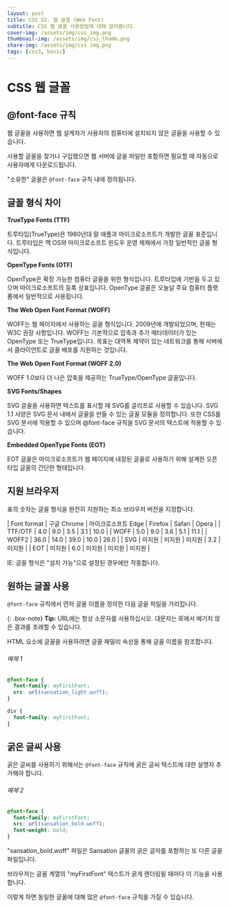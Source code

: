 ```yaml
---
layout: post
title: CSS 52. 웹 글꼴 (Web Font)
subtitle: CSS 웹 글꼴 사용방법에 대해 알아봅니다.
cover-img: /assets/img/css_img.png
thumbnail-img: /assets/img/css_thumb.png
share-img: /assets/img/css_img.png
tags: [css3, basic]
---
```


# CSS 웹 글꼴

## @font-face 규칙

웹 글꼴을 사용하면 웹 설계자가 사용자의 컴퓨터에 설치되지 않은 글꼴을 사용할 수 있습니다.

사용할 글꼴을 찾거나 구입했으면 웹 서버에 글꼴 파일만 포함하면 필요할 때 자동으로 사용자에게 다운로드됩니다.

"소유한" 글꼴은 ```@font-face``` 규칙 내에 정의됩니다.

## 글꼴 형식 차이

**TrueType Fonts (TTF)**

트루타입(TrueType)은 1980년대 말 애플과 마이크로소프트가 개발한 글꼴 표준입니다. 트루타입은 맥 OS와 마이크로소프트 윈도우 운영 체제에서 가장 일반적인 글꼴 형식입니다.

**OpenType Fonts (OTF)**

OpenType은 확장 가능한 컴퓨터 글꼴을 위한 형식입니다. 트루타입에 기반을 두고 있으며 마이크로소프트의 등록 상표입니다. OpenType 글꼴은 오늘날 주요 컴퓨터 플랫폼에서 일반적으로 사용됩니다.

**The Web Open Font Format (WOFF)**

WOFF는 웹 페이지에서 사용하는 글꼴 형식입니다. 2009년에 개발되었으며, 현재는 W3C 권장 사항입니다. WOFF는 기본적으로 압축과 추가 메타데이터가 있는 OpenType 또는 TrueType입니다. 목표는 대역폭 제약이 있는 네트워크를 통해 서버에서 클라이언트로 글꼴 배포를 지원하는 것입니다.

**The Web Open Font Format (WOFF 2.0)**

WOFF 1.0보다 더 나은 압축을 제공하는 TrueType/OpenType 글꼴입니다.

**SVG Fonts/Shapes**

SVG 글꼴을 사용하면 텍스트를 표시할 때 SVG를 글리프로 사용할 수 있습니다. SVG 1.1 사양은 SVG 문서 내에서 글꼴을 만들 수 있는 글꼴 모듈을 정의합니다. 또한 CSS를 SVG 문서에 적용할 수 있으며 @font-face 규칙을 SVG 문서의 텍스트에 적용할 수 있습니다.

**Embedded OpenType Fonts (EOT)**

EOT 글꼴은 마이크로소프트가 웹 페이지에 내장된 글꼴로 사용하기 위해 설계한 오픈타입 글꼴의 간단한 형태입니다.

## 지원 브라우저

표의 숫자는 글꼴 형식을 완전히 지원하는 최소 브라우저 버전을 지정합니다.

| Font format | 구글 Chrome | 마이크로소프트 Edge | Firefox | Safari | Opera |
| TTF/OTF | 4.0 | 9.0 | 3.5 | 3.1 | 10.0 |
| WOFF | 5.0 | 9.0 | 3.6 | 5.1 | 11.1 |
| WOFF2 | 36.0 | 14.0 | 39.0 | 10.0 | 26.0 |
| SVG | 미지원 | 미지원 | 미지원 | 3.2 | 미지원 |
| EOT | 미지원 | 6.0 | 미지원 | 미지원 | 미지원 |

IE: 글꼴 형식은 "설치 가능"으로 설정된 경우에만 작동합니다.

## 원하는 글꼴 사용

```@font-face``` 규칙에서 먼저 글꼴 이름을 정의한 다음 글꼴 파일을 가리킵니다.

{: .box-note}
**Tip:** URL에는 항상 소문자를 사용하십시오. 대문자는 IE에서 예기치 않은 결과를 초래할 수 있습니다.

HTML 요소에 글꼴을 사용하려면 글꼴 패밀리 속성을 통해 글꼴 이름을 참조합니다.

###### 예제 1

```css
@font-face {
  font-family: myFirstFont;
  src: url(sansation_light.woff);
}

div {
  font-family: myFirstFont;
}
```

## 굵은 글씨 사용

굵은 글씨를 사용하기 위해서는 ```@font-face``` 규칙에 굵은 글씨 텍스트에 대한 설명자 추가해야 합니다.

###### 예제 2

```css
@font-face {
  font-family: myFirstFont;
  src: url(sansation_bold.woff);
  font-weight: bold;
}
```

"sansation_bold.woff" 파일은 Sansation 글꼴의 굵은 글자를 포함하는 또 다른 글꼴 파일입니다.

브라우저는 글꼴 계열의 "myFirstFont" 텍스트가 굵게 렌더링될 때마다 이 기능을 사용합니다.

이렇게 하면 동일한 글꼴에 대해 많은 ```@font-face``` 규칙을 가질 수 있습니다.

